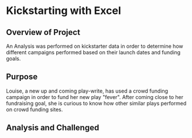 # Kickstarting with Excel
## Overview of Project
  An Analysis was performed on kickstarter data in order to determine how different campaigns performed based on their launch dates and funding goals.
## Purpose
  Louise, a new up and coming play-write, has used a crowd funding campaign in order to fund her new play "fever". After coming close to her fundraising goal, she is curious to know how other similar plays performed on crowd funding sites. 
## Analysis and Challenged 

